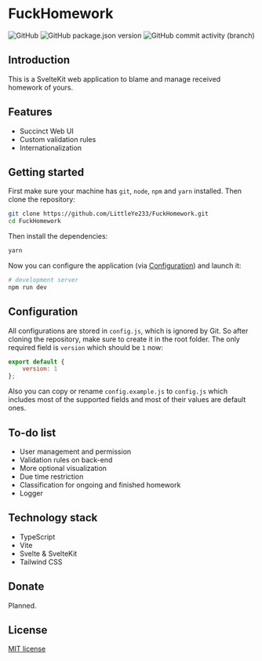 # FuckHomework

![GitHub](https://img.shields.io/github/license/LittleYe233/FuckHomework?color=%23f5aab9&style=flat-square) ![GitHub package.json version](https://img.shields.io/github/package-json/v/LittleYe233/FuckHomework?color=%235bcefa&style=flat-square) ![GitHub commit activity (branch)](https://img.shields.io/github/commit-activity/w/LittleYe233/FuckHomework/dev?color=green&style=flat-square)

## Introduction

This is a SvelteKit web application to blame and manage received homework of yours.

## Features

- Succinct Web UI
- Custom validation rules
- Internationalization

## Getting started

First make sure your machine has `git`, `node`, `npm` and `yarn` installed. Then clone the repository:

```bash
git clone https://github.com/LittleYe233/FuckHomework.git
cd FuckHomework
```

Then install the dependencies:

```bash
yarn
```

Now you can configure the application (via [Configuration](#configuration)) and launch it:

```bash
# development server
npm run dev
```

## Configuration

All configurations are stored in `config.js`, which is ignored by Git. So after cloning the repository, make sure to create it in the root folder. The only required field is `version` which should be `1` now:

```js
export default {
    version: 1
};
```

Also you can copy or rename `config.example.js` to `config.js` which includes most of the supported fields and most of their values are default ones.

## To-do list

- User management and permission
- Validation rules on back-end
- More optional visualization
- Due time restriction
- Classification for ongoing and finished homework
- Logger

## Technology stack

- TypeScript
- Vite
- Svelte & SvelteKit
- Tailwind CSS

## Donate

Planned.

## License

[MIT license](/LICENSE)

